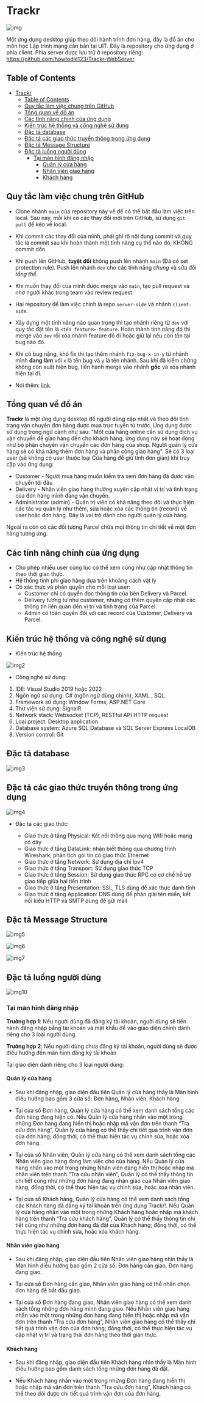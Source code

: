 # Trackr

![img](/logoSmall.png)

Một ứng dụng desktop giúp theo dõi hành trình đơn hàng, đây là đồ án cho môn học Lập trình mạng căn bản tại UIT.
Đây là repository cho ứng dụng ở phía client. Phía server được lưu trữ ở repository riêng: https://github.com/howtodie123/Trackr-WebServer

## Table of Contents

- [Trackr](#trackr)
  - [Table of Contents](#table-of-contents)
  - [Quy tắc làm việc chung trên GitHub](#quy-tắc-làm-việc-chung-trên-github)
  - [Tổng quan về đồ án](#tổng-quan-về-đồ-án)
  - [Các tính năng chính của ứng dụng](#các-tính-năng-chính-của-ứng-dụng)
  - [Kiến trúc hệ thống và công nghệ sử dụng](#kiến-trúc-hệ-thống-và-công-nghệ-sử-dụng)
  - [Đặc tả database](#đặc-tả-database)
  - [Đặc tả các giao thức truyền thông trong ứng dụng](#đặc-tả-các-giao-thức-truyền-thông-trong-ứng-dụng)
  - [Đặc tả Message Structure](#đặc-tả-message-structure)
  - [Đặc tả luồng người dùng](#đặc-tả-luồng-người-dùng)
    - [Tại màn hình đăng nhập](#tại-màn-hình-đăng-nhập)
      - [Quản lý cửa hàng](#quản-lý-cửa-hàng)
      - [Nhân viên giao hàng](#nhân-viên-giao-hàng)
      - [Khách hàng](#khách-hàng)

## Quy tắc làm việc chung trên GitHub

- Clone nhánh `main` của repository này về để có thể bắt đầu làm việc trên local. Sau này, mỗi khi có các thay đổi mới trên GitHub, sử dụng `git pull` để kéo về local.
- Khi commit các thay đổi của mình, phải ghi rõ nội dung commit và quy tắc là commit sau khi hoàn thành một tính năng cụ thể nào đó, KHÔNG commit dồn.
- Khi push lên GitHub, **tuyệt đối** không push lên nhánh `main` (Đã có set protection rule). Push lên nhánh `dev` cho các tính năng *chung* và sửa đổi *tổng thể*.
- Khi muốn thay đổi của mình được merge vào `main`, tạo pull request và nhờ người khác trong team vào review request.
- Hai repository để làm việc chính là repo `server-side` và nhánh `client-side`.
- Xây dựng một tính năng nào quan trọng thì tạo nhánh riêng từ `dev` với quy tắc đặt tên là `<tên feature>-feature`. Hoàn thành tính năng đó thì merge vào `dev` rồi xóa nhánh feature đó đi hoặc giữ lại nếu còn tồn tại bug nào đó. 
- Khi có bug nặng, khó fix thì tạo thêm nhánh `fix-bug-x-in-y` từ nhánh mình **đang làm** với `x` là tên bug và `y` là tên nhánh. Sau khi đã kiểm chứng không còn xuất hiện bug, tiến hành merge vào nhánh **gốc** và xóa nhánh hiện tại đi.

- Nói thêm: [link](https://github.com/thu4n/trackr-app/issues/21#issuecomment-1538659063)

## Tổng quan về đồ án

**Trackr** là một ứng dụng desktop để người dùng cập nhật và theo dõi tình trạng vận chuyển đơn hàng được mua trực tuyến từ trước. Ứng dụng được sử dụng trong ngữ cảnh như sau: "Một cửa hàng online cần sử dụng dịch vụ vận chuyển để giao hàng đến cho khách hàng, ứng dụng này sẽ hoạt động như bộ phận chuyên vận chuyển các đơn hàng của shop. Người quản lý cửa hàng sẽ có khả năng thêm đơn hàng và phân công giao hàng". Sẽ có 3 loại user (sẽ không có user thuộc loại Cửa hàng để giữ tính đơn giản) khi truy cập vào ứng dụng:

- Customer - Người mua hàng muốn kiểm tra xem đơn hàng đã được vận chuyển tới đâu
- Delivery - Nhân viên giao hàng thường xuyên cập nhật vị trí và tình trạng của đơn hàng mình đang vận chuyển.
- Administrator (admin) - Quản trị viên có khả năng theo dõi và thực hiện các tác vụ quản lý như thêm, sửa hoặc xóa các thông tin (record) về user hoặc đơn hàng. Đây là vai trò dành cho người quản lý cửa hàng.

Ngoài ra còn có các đối tượng Parcel chứa mọi thông tin chi tiết về một đơn hàng tương ứng.

## Các tính năng chính của ứng dụng

- Cho phép nhiều user cùng lúc có thể xem cũng như cập nhật thông tin theo thời gian thực.
- Hệ thống tính phí giao hàng dựa trên khoảng cách vật lý
- Có xác thực và phân quyền cho mỗi loại user:
  - Customer chỉ có quyền đọc thông tin của bên Delivery và Parcel.
  - Delivery tương tự như customer, nhưng có thêm quyền cập nhật các thông tin liên quan đến vị trí và tình trạng của Parcel.
  - Admin có toàn quyền đối với các record của Customer, Delivery và Parcel.
  
## Kiến trúc hệ thống và công nghệ sử dụng

- Kiến trúc hệ thống

![img2](/documents/diagrams/system-architecture-diagram.png)

- Công nghệ sử dụng:

 1. IDE: Visual Studio 2019 hoặc 2022
 2. Ngôn ngữ sử dụng: C# (ngôn ngữ dùng chính), XAML , SQL.
 3. Framework sử dụng: Window Forms, ASP.NET Core
 4. Thư viện sử dụng: SignalR
 5. Network stack: Websocket (TCP), RESTful API HTTP request
 6. Loại project: Desktop application
 7. Database system: Azure SQL Database và SQL Server Express LocalDB
 8. Version control: Git

## Đặc tả database

![img3](/Database.png)

## Đặc tả các giao thức truyền thông trong ứng dụng

![img4](/documents/diagrams/network-stack.png)

- Đặc tả các giao thức:

  - Giao thức ở tầng Physical: Kết nối thông qua mạng Wifi hoặc mạng có dây
  - Giao thức ở tầng DataLink: nhận biết thông qua  chương trình Wireshark, phân tích gói tin có giao thức Ethernet
  - Giao thức ở tầng Network: Sử dụng địa chỉ Ipv4
  - Giao thức ở tầng Transport: Sử dụng giao thức TCP
  - Giao thức ở tầng Session: Sử dụng giao thức RPC có cơ chế hỗ trợ giao tiếp giữa hai tiến trình
  - Giao thức ở tầng Presentation: SSL, TLS dùng để xác thực danh tính
  - Giao thức ở tầng Application: DNS dùng để phân giải tên miền, kết nối kiểu HTTP và SMTP dùng để gửi mail
  
## Đặc tả Message Structure

![img5](/documents/diagrams/message-structure.png)

![img6](/documents/diagrams/message-structure-2.png)

![img7](/documents/diagrams/message-structure-3.png)

## Đặc tả luồng người dùng

![img10](/documents/diagrams/use-case-diagram.png)

### Tại màn hình đăng nhập

**Trường hợp 1**: Nếu người dùng đã đăng ký tài khoản, người dùng sẽ tiến hành đăng nhập bằng tài khoản và mật khẩu để vào giao diện chính dành riêng cho 3 loại người dùng.

**Trường hợp 2**: Nếu người dùng chưa đăng ký tài khoản, người dùng sẽ được điều hướng đến màn hình đăng ký tài khoản.

Tại giao diện dành riêng cho 3 loại người dùng:

#### Quản lý cửa hàng

- Sau khi đăng nhập, giao diện đầu tiên Quản lý cửa hàng thấy là Màn hình điều hướng bao gồm 3 cửa sổ: Đơn hàng, Nhân viên, Khách hàng.

- Tại cửa sổ Đơn hàng, Quản lý cửa hàng có thể xem danh sách tổng các đơn hàng đang hiện có. Nếu Quản lý cửa hàng nhấn vào một trong những Đơn hàng đang hiển thị hoặc nhập mã vận đơn trên thanh “Tra cứu đơn hàng”, Quản lý cửa hàng có thể thấy chi tiết quá trình vận đơn của đơn hàng; đồng thời, có thể thực hiện tác vụ chỉnh sửa, hoặc xóa đơn hàng.

- Tại cửa sổ Nhân viên, Quản lý cửa hàng có thể xem danh sách tổng các Nhân viên giao hàng đang làm việc cho cửa hàng. Nếu Quản lý cửa hàng nhấn vào một trong những Nhân viên đang hiển thị hoặc nhập mã nhân viên trên thanh “Tra cứu nhân viên”, Quản lý có thể thấy thông tin chi tiết cũng như những đơn hàng đang nhận giao của Nhân viên giao hàng; đồng thời, có thể thực hiện tác vụ chỉnh sửa, hoặc xóa nhân viên.

- Tại cửa sổ Khách hàng, Quản lý cửa hàng có thể xem danh sách tổng các Khách hàng đã đăng ký tài khoản trên ứng dụng Trackr!. Nếu Quản lý cửa hàng nhấn vào một trong những Khách hàng hoặc nhập mã khách hàng trên thanh “Tra cứu khách hàng”, Quản lý có thể thấy thông tin chi tiết cũng như những đơn hàng đã đặt của Khách hàng; đồng thời, có thể thực hiện tác vụ chỉnh sửa, hoặc xóa khách hàng.

#### Nhân viên giao hàng

- Sau khi đăng nhập, giao diện đầu tiên Nhân viên giao hàng nhìn thấy là Màn hình điều hướng bao gồm 2 cửa sổ: Đơn hàng cần giao, Đơn hàng đang giao.

- Tại cửa sổ Đơn hàng cần giao, Nhân viên giao hàng có thể nhấn chọn đơn hàng để bắt đầu giao.

- Tại cửa sổ Đơn hàng đang giao, Nhân viên giao hàng có thể xem danh sách tổng những đơn hàng mình đang giao. Nếu Nhân viên giao hàng nhấn vào một trong những đơn hàng đang hiển thị hoặc nhập mã vận đơn trên thanh “Tra cứu đơn hàng”, Nhân viên giao hàng có thể thấy chi tiết quá trình vận đơn của đơn hàng; đồng thời, có thể thực hiện tác vụ cập nhật vị trí và trạng thái đơn hàng theo thời gian thực.

#### Khách hàng

- Sau khi đăng nhập, giao diện đầu tiên Khách hàng nhìn thấy là Màn hình điều hướng bao gồm danh sách tổng những đơn hàng đã đặt.

- Nếu Khách hàng nhấn vào một trong những Đơn hàng đang hiển thị hoặc nhập mã vận đơn trên thanh “Tra cứu đơn hàng”, Khách hàng có thể theo dõi được chi tiết quá trình vận đơn của đơn hàng.  
